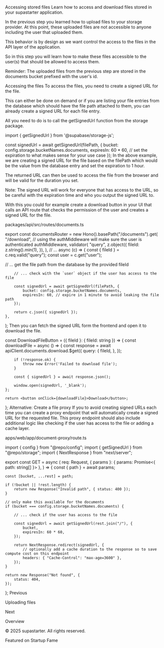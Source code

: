 Accessing stored files
Learn how to access and download files stored in your supastarter application.

In the previous step you learned how to upload files to your storage provider. At this point, these uploaded files are not accessible to anyone including the user that uploaded them.

This behavior is by design as we want control the access to the files in the API layer of the application.

So in this step you will learn how to make these files accessible to the user(s) that should be allowed to access them.

Reminder: The uploaded files from the previous step are stored in the documents bucket prefixed with the user's id.

Accessing the files
To access the files, you need to create a signed URL for the file.

This can either be done on demand or if you are listing your file entries from the database which should have the file path attached to them, you can already create a signed URL for each file entry.

All you need to do is to call the getSignedUrl function from the storage package.


import { getSignedUrl } from '@supabase/storage-js';
 
const signedUrl = await getSignedUrl(filePath, {
    bucket: config.storage.bucketNames.documents,
    expiresIn: 60 * 60, // set the expiration to what makes sense for your use case
});
In the above example, we are creating a signed URL for the file based on the filePath which would be the value from the database entry and set the expiration to 1 hour.

The returned URL can then be used to access the file from the browser and will be valid for the duration you set.

Note: The signed URL will work for everyone that has access to the URL, so be careful with the expiration time and who you output the signed URL to.

With this you could for example create a download button in your UI that calls an API route that checks the permission of the user and creates a signed URL for the file.

packages/api/src/routes/documents.ts

export const documentsRouter = new Hono().basePath("/documents").get(
	"/download",
    // using the authMiddleware will make sure the user is authenticated
	authMiddleware,
	validator(
		"query",
		z.object({
			fileId: z.string().min(1),
		}),
	),
 // ...
	async (c) => {
		const { fileId } = c.req.valid("query");
        const user = c.get("user");
 
  // ... get the file path from the database by the provided fileId
 
        // ... check with the `user` object if the user has access to the file
 
		const signedUrl = await getSignedUrl(filePath, {
            bucket: config.storage.bucketNames.documents,
            expiresIn: 60, // expire in 1 minute to avoid leaking the file path
        });
 
        return c.json({ signedUrl });
	},
);
Then you can fetch the signed URL form the frontend and open it to download the file.


const DownloadFileButton = ({ fileId }: { fileId: string }) => {
    const downloadFile = async () => {
        const response = await apiClient.documents.download.$get({
            query: {
                fileId,
            },
        });
 
        if (!response.ok) {
            throw new Error('Failed to download file');
        }
 
        const { signedUrl } = await response.json();
 
        window.open(signedUrl, '_blank');
    };
 
    return <button onClick={downloadFile}>Download</button>;
};
Alternative: Create a file proxy
If you to avoid creating signed URLs each time you can create a proxy endpoint that will automatically create a signed URL for the requested file. This proxy endpoint should also include additional logic like checking if the user has access to the file or adding a cache layer.

apps/web/app/document-proxy/route.ts

import { config } from "@repo/config";
import { getSignedUrl } from "@repo/storage";
import { NextResponse } from "next/server";
 
export const GET = async (
	req: Request,
	{ params }: { params: Promise<{ path: string[] }> },
) => {
	const { path } = await params;
 
	const [bucket, ...rest] = path;
 
	if (!bucket || !rest.length) {
		return new Response("Invalid path", { status: 400 });
	}
 
    // only make this available for the documents
	if (bucket === config.storage.bucketNames.documents) {
 
        // ... check if the user has access to the file
 
		const signedUrl = await getSignedUrl(rest.join("/"), {
			bucket,
			expiresIn: 60 * 60,
		});
 
		return NextResponse.redirect(signedUrl, {
            // optionally add a cache duration to the response so to save compute cost on this endpoint
			headers: { "Cache-Control": "max-age=3600" },
		});
	}
 
	return new Response("Not found", {
		status: 404,
	});
};
Previous

Uploading files

Next

Overview

© 2025 supastarter. All rights reserved.

Featured on Startup Fame




